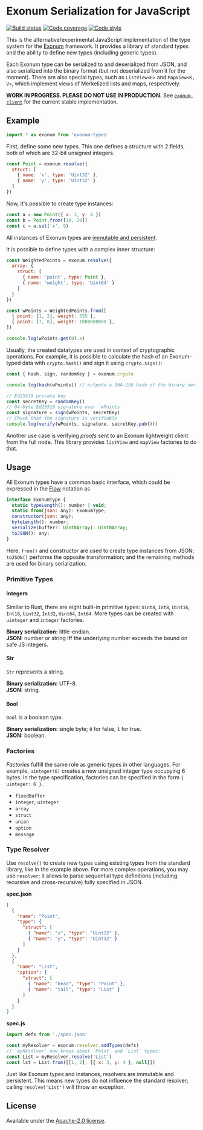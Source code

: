 # Exonum Serialization for JavaScript

[![Build status][travis-image]][travis-url]
[![Code coverage][coveralls-image]][coveralls-url]
[![Code style][code-style-image]][code-style-url]

[travis-image]: https://img.shields.io/travis/slowli/exonum-types.svg?style=flat-square
[travis-url]: https://travis-ci.org/slowli/exonum-types
[coveralls-image]: https://img.shields.io/coveralls/slowli/exonum-types.svg?style=flat-square
[coveralls-url]: https://coveralls.io/github/slowli/exonum-types
[code-style-image]: https://img.shields.io/badge/code%20style-standard-blue.svg?style=flat-square
[code-style-url]: http://standardjs.com/

This is the alternative/experimental JavaScript implementation of the type system for
the [Exonum][exonum] framework. It provides a library of standard types
and the ability to define new types (including generic types).

Each Exonum type can be serialized to and deserialized from JSON, and also serialized
into the binary format (but not deserialized from it for the moment).
There are also special types, such as `ListView<E>` and `MapView<K, V>`,
which implement views of Merkelized lists and maps, respectively.

**WORK IN PROGRESS. PLEASE DO NOT USE IN PRODUCTION.**
See [`exonum-client`][exonum-client] for the current stable implementation.

## Example

```javascript
import * as exonum from 'exonum-types'
```

First, define some new types. This one defines a structure with 2 fields,
both of which are 32-bit unsigned integers.

```javascript
const Point = exonum.resolve({
  struct: [
    { name: 'x', type: 'Uint32' },
    { name: 'y', type: 'Uint32' }
  ]
})
```

Now, it's possible to create type instances:

```javascript
const a = new Point({ x: 3, y: 4 })
const b = Point.from([10, 20])
const c = a.set('x', 9)
```

All instances of Exonum types are [immutable and persistent][immutable].

It is possible to define types with a complex inner structure:

```javascript
const WeightedPoints = exonum.resolve({
  array: {
    struct: [
      { name: 'point', type: Point },
      { name: 'weight', type: 'Uint64' }
    ]
  }
})

const wPoints = WeightedPoints.from([
  { point: [1, 2], weight: 555 },
  { point: [7, 8], weight: 1000000000 },
])

console.log(wPoints.get(0).x)
```

Usually, the created datatypes are used in context of cryptographic operations.
For example, it is possible to calculate the hash of an Exonum-typed data
with `crypto.hash()` and sign it using `crypto.sign()`:

```javascript
const { hash, sign, randomKey } = exonum.crypto

console.log(hash(wPoints)) // outputs a SHA-256 hash of the binary serialization

// Ed25519 private key
const secretKey = randomKey()
// 64-byte Ed25519 signature over `wPoints`
const signature = sign(wPoints, secretKey)
// Check that the signature is verifiable
console.log(verify(wPoints, signature, secretKey.pub()))
```

Another use case is verifying *proofs* sent to an Exonum lightweight client
from the full node. This library provides `listView` and `mapView` factories to do that.

## Usage

All Exonum types have a common basic interface, which could be expressed
in the [Flow][flow] notation as

```javascript
interface ExonumType {
  static typeLength(): number | void;
  static from(json: any): ExonumType;
  constructor(json: any);
  byteLength(): number;
  serialize(buffer?: Uint8Array): Uint8Array;
  toJSON(): any;
}
```

Here, `from()` and constructor are used to create type instances from JSON;
`toJSON()` performs the opposite transformation; and the remaining methods
are used for binary serialization.

### Primitive Types

#### Integers

Similar to Rust, there are eight built-in primitive types:
`Uint8`, `Int8`, `Uint16`, `Int16`, `Uint32`, `Int32`, `Uint64`, `Int64`.
More types can be created with `uinteger` and `integer` factories.

**Binary serialization:** little-endian.  
**JSON:** number or string iff the underlying number exceeds the bound on safe
JS integers.

#### Str

`Str` represents a string.

**Binary serialization:** UTF-8.  
**JSON:** string.

#### Bool

`Bool` is a boolean type.

**Binary serialization:** single byte; `0` for false, `1` for true.  
**JSON:** boolean.

### Factories

*Factories* fulfill the same role as generic types in other languages. For example,
`uinteger(6)` creates a new unsigned integer type occupying 6 bytes. In the type
specification, factories can be specified in the form `{ uinteger: 6 }`.

- `fixedBuffer`
- `integer`, `uinteger`
- `array`
- `struct`
- `union`
- `option`
- `message`

### Type Resolver

Use `resolve()` to create new types using existing types from the standard library,
like in the example above. For more complex operations, you may use `resolver`;
it allows to parse sequential type definitions (including recursive and cross-recursive)
fully specified in JSON.

**spec.json**

```json
[
  {
    "name": "Point",
    "type": {
      "struct": [
        { "name": "x", "type": "Uint32" },
        { "name": "y", "type": "Uint32" }
      ]
    }
  },
  {
    "name": "List",
    "option": {
      "struct": [
        { "name": "head", "type": "Point" },
        { "name": "tail", "type": "List" }
      ]
    }
  }
]
```

**spec.js**

```javascript
import defs from './spec.json'

const myResolver = exonum.resolver.addTypes(defs)
// `myResolver` now knows about `Point` and `List` types:
const List = myResolver.resolve('List')
const lst = List.from([[1, 2], [{ x: 3, y: 4 }, null]])
```

Just like Exonum types and instances, resolvers are immutable and persistent.
This means new types do not influence the standard resolver; calling `resolve('List')`
will throw an exception.

## License

Available under the [Apache-2.0 license](LICENSE).

[exonum]: https://exonum.com/
[exonum-client]: https://github.com/exonum/exonum-client
[flow]: http://flow.org/
[immutable]: http://facebook.github.io/immutable-js/docs/#/
